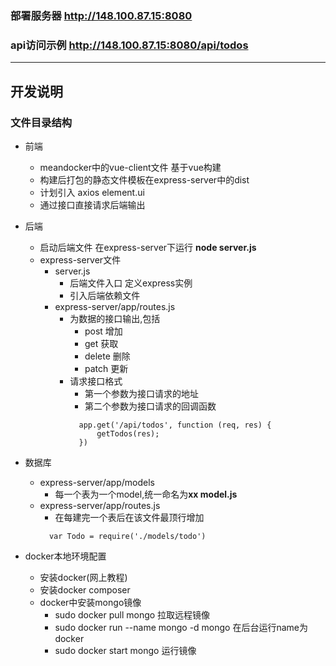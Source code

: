 ### 部署服务器 http://148.100.87.15:8080
### api访问示例 http://148.100.87.15:8080/api/todos
---
## 开发说明
### 文件目录结构
  + 前端
    + meandocker中的vue-client文件 基于vue构建
    + 构建后打包的静态文件模板在express-server中的dist
    + 计划引入 axios element.ui
    + 通过接口直接请求后端输出
  + 后端
    + 启动后端文件 在express-server下运行 **node server.js**
    + express-server文件
      + server.js
        + 后端文件入口 定义express实例
        + 引入后端依赖文件
      + express-server/app/routes.js 
        + 为数据的接口输出,包括
          + post 增加 
          + get  获取
          + delete 删除
          + patch 更新  
        + 请求接口格式
          + 第一个参数为接口请求的地址
          + 第二个参数为接口请求的回调函数
          ~~~
            app.get('/api/todos', function (req, res) {
                getTodos(res);
            })
          ~~~
          
  + 数据库
    + express-server/app/models
      + 每一个表为一个model,统一命名为**xx model.js**
    + express-server/app/routes.js
      + 在每建完一个表后在该文件最顶行增加
      ~~~
        var Todo = require('./models/todo')
      ~~~
  + docker本地环境配置
    + 安装docker(网上教程)
    + 安装docker composer
    + docker中安装mongo镜像
      + sudo docker pull mongo 拉取远程镜像
      + sudo docker run --name mongo -d mongo 在后台运行name为docker
      + sudo docker start mongo 运行镜像 

